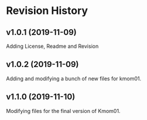 Revision History
===================

v1.0.1 (2019-11-09)
----------------------
Adding License, Readme and Revision

v1.0.2 (2019-11-09)
-----------------------
Adding and modifying a bunch of new files for kmom01.

v1.1.0 (2019-11-10)
-----------------------
Modifying files for the final version of Kmom01.